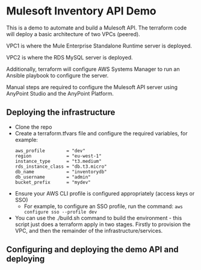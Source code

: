 # Mulesoft Inventory API Demo

This is a demo to automate and build a Mulesoft API. The terraform code will deploy a basic architecture of two VPCs (peered). 

VPC1 is where the Mule Enterprise Standalone Runtime server is deployed. 

VPC2 is where the RDS MySQL server is deployed.

Additionally, terraform will configure AWS Systems Manager to run an Ansible playbook to configure the server.

Manual steps are required to configure the Mulesoft API server using AnyPoint Studio and the AnyPoint Platform.

## Deploying the infrastructure
- Clone the repo
- Create a terraform.tfvars file and configure the required variables, for example:
  ```
  aws_profile        = "dev"
  region             = "eu-west-1"
  instance_type      = "t3.medium"
  rds_instance_class = "db.t3.micro"
  db_name            = "inventorydb"
  db_username        = "admin"
  bucket_prefix      = "mydev"
  ```
- Ensure your AWS CLI profile is configured appropriately (access keys or SSO)
  - For example, to configure an SSO profile, run the command:
    ```aws configure sso --profile dev```
- You can use the ./build.sh command to build the environment - this script just does a terraform apply in two stages. Firstly to provision the VPC, and then the remainder of the infrastructure/services.

## Configuring and deploying the demo API and deploying